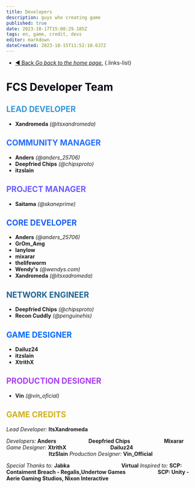```yaml
---
title: Developers
description: guys who creating game
published: true
date: 2023-10-17T15:08:29.185Z
tags: en, game, credit, devs
editor: markdown
dateCreated: 2023-10-15T11:52:10.637Z
---
```


- [:arrow_backward: Back *Go back to the home page.*](/en/home#credits)
{.links-list}
# <font color="#050812">FCS Developer Team</font>
## <font color="#3498db">LEAD DEVELOPER</font>
- **Xandromeda** *(@itsxandromeda)*
## <font color="#256dff">COMMUNITY MANAGER</font>
- **Anders** *(@anders_25706)*
- **Deepfried Chips** *(@chipsproto)*
- **itzslain**
## <font color="#6c5dff">PROJECT MANAGER</font>
- **Saitama** *(@skaneprime)*
## <font color="#1c61f3">CORE DEVELOPER</font>
- **Anders** *(@anders_25706)*
- **GrOm_Amg**
- **lanylow**
- **mixarar**
- **thelifeworm**
- **Wendy's** *(@wendys.com)*
- **Xandromeda** *(@itsxadromeda)*
## <font color="#206694">NETWORK ENGINEER</font>
- **Deepfried Chips** *(@chipsproto)*
- **Recon Cuddly** *(@penguinehis)*
## <font color="#006dff">GAME DESIGNER</font>
- **Dailuz24**
- **itzslain**
- **XtrithX**
## <font color="#a940f2">PRODUCTION DESIGNER</font>
- **Vin** *(@vin_oficial)*

## <font color="#ceb120">GAME CREDITS</font>
*Lead Developer:* **ItsXandromeda**

*Developers:* **Anders**
⠀⠀⠀⠀⠀⠀⠀⠀**Deepfried Chips**
⠀ ⠀⠀⠀⠀⠀⠀⠀**Mixarar**
*Game Designer:* **XtrithX**
⠀⠀⠀⠀⠀⠀⠀⠀⠀⠀⠀**Dailuz24**
⠀⠀⠀⠀⠀⠀⠀⠀⠀⠀⠀**ItzSlain**
*Production Designer:* **Vin_Official**

*Special Thanks to:* **Jabka**
⠀⠀⠀⠀⠀⠀⠀⠀⠀⠀⠀⠀⠀**Virtual**
*Inspired to:* **SCP: Contaiment Breach - Regalis,Undertow Games
⠀⠀⠀⠀⠀⠀⠀⠀SCP: Unity - Aerie Gaming Studios, Nixon Interactive**